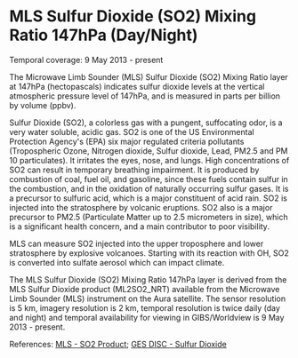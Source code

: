 # MLS Sulfur Dioxide (SO2) Mixing Ratio 147hPa (Day/Night)
Temporal coverage: 9 May 2013 - present

The Microwave Limb Sounder (MLS) Sulfur Dioxide (SO2) Mixing Ratio layer at 147hPa (hectopascals) indicates sulfur dioxide levels at the vertical atmospheric pressure level of 147hPa, and is measured in parts per billion by volume (ppbv).

Sulfur Dioxide (SO2), a colorless gas with a pungent, suffocating odor, is a very water soluble, acidic gas. SO2 is one of the US Environmental Protection Agency's (EPA) six major regulated criteria pollutants (Tropospheric Ozone, Nitrogen dioxide, Sulfur dioxide, Lead, PM2.5 and PM 10 particulates). It irritates the eyes, nose, and lungs. High concentrations of SO2 can result in temporary breathing impairment. It is produced by combustion of coal, fuel oil, and gasoline, since these fuels contain sulfur in the combustion, and in the oxidation of naturally occurring sulfur gases. It is a precursor to sulfuric acid, which is a major constituent of acid rain. SO2 is injected into the stratosphere by volcanic eruptions. SO2 also is a major precursor to PM2.5 (Particulate Matter up to 2.5 micrometers in size), which is a significant health concern, and a main contributor to poor visibility.

MLS can measure SO2 injected into the upper troposphere and lower stratosphere by explosive volcanoes. Starting with its reaction with OH, SO2 is converted into sulfate aerosol which can impact climate.

The MLS Sulfur Dioxide (SO2) Mixing Ratio 147hPa layer is derived from the MLS Sulfur Dioxide product (ML2SO2_NRT) available from the Microwave Limb Sounder (MLS) instrument on the Aura satellite. The sensor resolution is 5 km, imagery resolution is 2 km, temporal resolution is twice daily (day and night) and temporal availability for viewing in GIBS/Worldview is 9 May 2013 - present.

References: [MLS - SO2 Product](http://mls.jpl.nasa.gov/products/so2_product.php); [GES DISC - Sulfur Dioxide](http://disc.sci.gsfc.nasa.gov/data-holdings/PIP/sulfur_dioxide.shtml)
